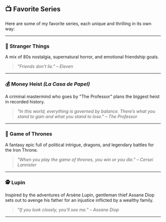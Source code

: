 ## 📺 Favorite Series

Here are some of my favorite series, each unique and thrilling in its own way:

---

### 🧇 Stranger Things
A mix of 80s nostalgia, supernatural horror, and emotional friendship goals.
> *"Friends don't lie." – Eleven*

---

### 💰 Money Heist *(La Casa de Papel)*
A criminal mastermind who goes by "The Professor" plans the biggest heist in recorded history.
> *"In this world, everything is governed by balance. There’s what you stand to gain and what you stand to lose." – The Professor*

---

### 🐉 Game of Thrones
A fantasy epic full of political intrigue, dragons, and legendary battles for the Iron Throne.
> *"When you play the game of thrones, you win or you die." – Cersei Lannister*

---

### 🕵️ Lupin
Inspired by the adventures of Arsène Lupin, gentleman thief Assane Diop sets out to avenge his father for an injustice inflicted by a wealthy family.
> *"If you look closely, you’ll see me." – Assane Diop*

---
